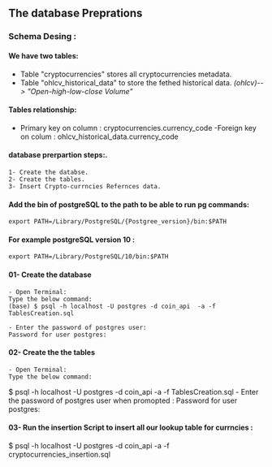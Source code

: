 
## The database Preprations

### Schema Desing :
#### We have two tables:
 - Table "cryptocurrencies" stores all cryptocurrencies metadata.
 - Table "ohlcv_historical_data" to store the fethed historical data. 
 *(ohlcv)--> "Open-high-low-close Volume"*

#### Tables relationship:
- Primary key on column : cryptocurrencies.currency_code
-Foreign key on colum : ohlcv_historical_data.currency_code



#### database prerpartion steps:.
    1- Create the databse.
    2- Create the tables.
    3- Insert Crypto-currncies Refernces data.


#### Add the bin of postgreSQL to the path to be able to run pg commands:
    export PATH=/Library/PostgreSQL/{Postgree_version}/bin:$PATH
#### For example postgreSQL  version 10  :
    export PATH=/Library/PostgreSQL/10/bin:$PATH

#### 01- Create the database 
    - Open Terminal:
    Type the below command:
    (base) $ psql -h localhost -U postgres -d coin_api  -a -f TablesCreation.sql 

    - Enter the password of postgres user:
    Password for user postgres:
    



#### 02- Create the the tables 
    - Open Terminal:
    Type the below command:
 $ psql -h localhost -U postgres -d coin_api  -a -f TablesCreation.sql
    - Enter the  password of postgres user when promopted :
Password for user postgres:  


#### 03- Run the insertion Script to insert all our lookup table for currncies :

$ psql -h localhost -U postgres -d coin_api  -a -f cryptocurrencies_insertion.sql 